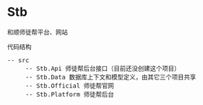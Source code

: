 # Stb
和顺师徒帮平台、网站


代码结构
<pre>-- src
     -- Stb.Api 师徒帮后台接口（目前还没创建这个项目）
     -- Stb.Data 数据库上下文和模型定义，由其它三个项目共享
     -- Stb.Official 师徒帮官网
     -- Stb.Platform 师徒帮后台
</pre>